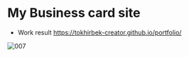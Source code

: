 # My Business card site

- Work result https://tokhirbek-creator.github.io/portfolio/

![007](https://user-images.githubusercontent.com/76901834/168907090-1c5f20d3-dd07-4469-8c68-34b42f501962.gif)
